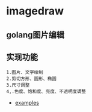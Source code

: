 # imagedraw
## golang图片编辑
## 实现功能
    1.图片、文字绘制
    2.剪切方形、圆形、椭圆
    3.尺寸调整 
    4,.色度、饱和度、亮度、不透明度调整 

   * [examples](examples/main.go)